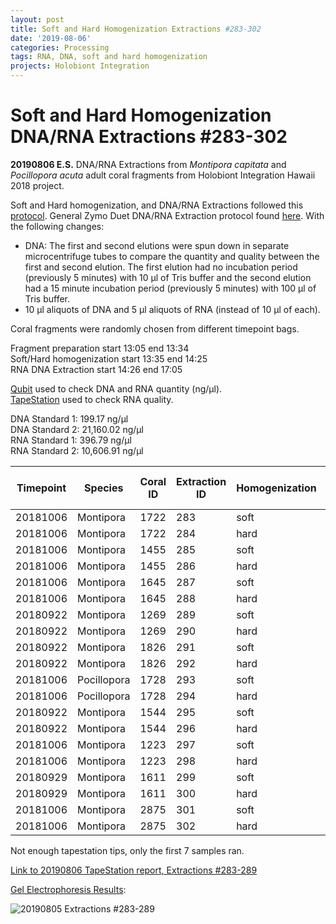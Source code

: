 ```yaml
---
layout: post
title: Soft and Hard Homogenization Extractions #283-302
date: '2019-08-06'
categories: Processing
tags: RNA, DNA, soft and hard homogenization
projects: Holobiont Integration
---
```


# Soft and Hard Homogenization DNA/RNA Extractions #283-302

**20190806 E.S.**
DNA/RNA Extractions from *Montipora capitata* and *Pocillopora acuta* adult coral fragments from Holobiont Integration Hawaii 2018 project.  

Soft and Hard homogenization, and DNA/RNA Extractions followed this [protocol](https://github.com/emmastrand/EmmaStrand_Notebook/blob/master/_posts/2019-06-05-Soft-and-Hard-Homogenization-Protocol.md). General Zymo Duet DNA/RNA Extraction protocol found [here](https://github.com/emmastrand/EmmaStrand_Notebook/blob/master/_posts/2019-05-31-Zymo-Duet-RNA-DNA-Extraction-Protocol.md). With the following changes:  
- DNA: The first and second elutions were spun down in separate microcentrifuge tubes to compare the quantity and quality between the first and second elution. The first elution had no incubation period (previously 5 minutes) with 10 μl of Tris buffer and the second elution had a 15 minute incubation period (previously 5 minutes) with 100 μl of Tris buffer.  
- 10 μl aliquots of DNA and 5 μl aliquots of RNA (instead of 10 μl of each).    

Coral fragments were randomly chosen from different timepoint bags.

Fragment preparation start 13:05 end 13:34   
Soft/Hard homogenization start 13:35 end 14:25  
RNA DNA Extraction start 14:26 end 17:05

[Qubit](https://github.com/emmastrand/EmmaStrand_Notebook/blob/master/_posts/2019-05-31-Qubit-Protocol.md) used to check DNA and RNA quantity (ng/μl).  
[TapeStation](https://github.com/emmastrand/EmmaStrand_Notebook/blob/master/_posts/2019-05-31-TapeStation-Protocol.md) used to check RNA quality.

DNA Standard 1: 199.17 ng/μl  
DNA Standard 2: 21,160.02  ng/μl  
RNA Standard 1: 396.79  ng/μl  
RNA Standard 2: 10,606.91  ng/μl

| Timepoint | Species     | Coral ID | Extraction ID | Homogenization | DNA Reading 1 | DNA Reading 2 | Average DNA ng/μl | RNA Reading 1 | RNA Reading 2 | Average RNA ng/μl | RIN |
|-----------|-------------|----------|---------------|----------------|---------------|---------------|-------------------|---------------|---------------|-------------------|-----|
| 20181006  | Montipora   | 1722     | 283           | soft           | 5.34          | 5.1           | 5.22              | 16.2          | 16            | 16.1              | 8.7 |
| 20181006  | Montipora   | 1722     | 284           | hard           | 6.78          | 6.8           | 6.79              | 13.8          | 13.6          | 13.7              | 8.4 |
| 20181006  | Montipora   | 1455     | 285           | soft           | 6.16          | 6.1           | 6.13              | 15.8          | 15.8          | 15.8              | 9.1 |
| 20181006  | Montipora   | 1455     | 286           | hard           | 5.2           | 5.14          | 5.17              | **            | **            | **                | **  |
| 20181006  | Montipora   | 1645     | 287           | soft           | 8.94          | 8.88          | 8.91              | 21            | 21            | 21                | 8.6 |
| 20181006  | Montipora   | 1645     | 288           | hard           | 10.3          | 10.2          | 10.25             | 13.2          | 12.8          | 13                | 9   |
| 20180922  | Montipora   | 1269     | 289           | soft           | 8.96          | 8.9           | 8.93              | 18            | 18            | 18                | 8.6 |
| 20180922  | Montipora   | 1269     | 290           | hard           | 11.1          | 11            | 11.05             | 16.2          | 16.2          | 16.2              | NA  |
| 20180922  | Montipora   | 1826     | 291           | soft           | 18.4          | 18.3          | 18.35             | 25.8          | 25.8          | 25.8              | NA  |
| 20180922  | Montipora   | 1826     | 292           | hard           | 19.1          | 18.9          | 19                | 16.8          | 17            | 16.9              | NA  |
| 20181006  | Pocillopora | 1728     | 293           | soft           | 108           | 108           | 108               | 78            | 77.8          | 77.9              | NA  |
| 20181006  | Pocillopora | 1728     | 294           | hard           | 48.2          | 48            | 48.1              | 47.4          | 47.4          | 47.4              | NA  |
| 20180922  | Montipora   | 1544     | 295           | soft           | 14.9          | 14.8          | 14.85             | 22.4          | 22.2          | 22.3              | NA  |
| 20180922  | Montipora   | 1544     | 296           | hard           | 15.6          | 15.5          | 15.55             | 17            | 16.8          | 16.9              | NA  |
| 20181006  | Montipora   | 1223     | 297           | soft           | 11.9          | 11.9          | 11.9              | 14.4          | 14.4          | 14.4              | NA  |
| 20181006  | Montipora   | 1223     | 298           | hard           | 6.02          | 5.96          | 5.99              | 11.8          | 12            | 11.9              | NA  |
| 20180929  | Montipora   | 1611     | 299           | soft           | 11.5          | 11.4          | 11.45             | 20.4          | 20.4          | 20.4              | NA  |
| 20180929  | Montipora   | 1611     | 300           | hard           | 5.66          | 5.62          | 5.64              | 18.4          | 18.6          | 18.5              | NA  |
| 20181006  | Montipora   | 2875     | 301           | soft           | 29            | 29            | 29                | 26.4          | 26.2          | 26.3              | NA  |
| 20181006  | Montipora   | 2875     | 302           | hard           | 11.4          | 11.3          | 11.35             | 17.6          | 18.2          | 17.9              | NA  |

Not enough tapestation tips, only the first 7 samples ran.

[Link to 20190806 TapeStation report, Extractions #283-289]()

[Gel Electrophoresis Results](https://github.com/emmastrand/EmmaStrand_Notebook/blob/master/_posts/2019-07-16-Gel-Electrophoresis-Protocol.md):

![20190805 Extractions #283-289]()
